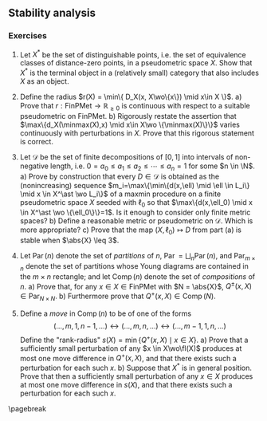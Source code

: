 
## Stability analysis



### Exercises

1. Let $X^\ast$ be the set of distinguishable points, i.e. the set of equivalence classes of distance-zero points, in a pseudometric space $X$. Show that $X^\ast$ is the terminal object in a (relatively small) category that also includes $X$ as an object.

2. Define the radius $r(X) = \min\{ D_X(x, X\wo\{x\}) \mid x\in X \}$.
    a) Prove that $r : \mathsf{FinPMet} \to \mathbb{R}_{\geq 0}$ is continuous with respect to a suitable pseudometric on $\mathsf{FinPMet}$.
    b) Rigorously restate the assertion that $\max\{d_X(\minmax(X),x) \mid x\in X\wo \{\minmax(X)\}\}$ varies continuously with perturbations in $X$. Prove that this rigorous statement is correct.

3. Let $\mathcal{D}$ be the set of finite decompositions of $[0,1]$ into intervals of non-negative length, i.e. $0 = a_0 \leq a_1 \leq a_2 \leq \cdots \leq a_n = 1$ for some $n \in \N$.
    a) Prove by construction that every $D\in\mathcal{D}$ is obtained as the (nonincreasing) sequence $m_i=\max\{\min\{d(x,\ell) \mid \ell \in  L_i\} \mid x \in X^\ast \wo L_i\}$ of a maxmin procedure on a finite pseudometric space $X$ seeded with $\ell_0$ so that $\max\{d(x,\ell_0) \mid x \in X^\ast \wo \{\ell_0\}\}=1$. Is it enough to consider only finite metric spaces?
    b) Define a reasonable metric or pseudometric on $\mathcal{D}$. Which is more appropriate?
    c) Prove that the map $(X,\ell_0) \mapsto D$ from part (a) is stable when $\abs{X} \leq 3$.

4. Let $\operatorname{Par}(n)$ denote the set of _partitions_ of $n$, $\operatorname{Par}=\bigsqcup_{n}{\operatorname{Par}(n)}$, and $\operatorname{Par}_{m \times n}$ denote the set of partitions whose Young diagrams are contained in the $m \times n$ rectangle; and let $\operatorname{Comp}(n)$ denote the set of _compositions_ of $n$.
    a) Prove that, for any $x \in X \in \mathsf{FinPMet}$ with $N = \abs{X}$, $Q^\pm(x, X) \in \operatorname{Par}_{N \times N}$.
    b) Furthermore prove that $Q^+(x, X) \in \operatorname{Comp}(N)$.

5. Define a _move_ in $\operatorname{Comp}(n)$ to be of one of the forms
    $$(\ldots, m, 1, n-1, \ldots) \leftrightarrow (\ldots, m, n, \ldots) \leftrightarrow (\ldots, m-1, 1, n, \ldots)$$
Define the "rank-radius" $s(X) = \min\{ Q^+(x, X) \mid x\in X\}$.
    a) Prove that a sufficiently small perturbation of any $x \in X\wo\fl(X)$ produces at most one move difference in $Q^+(x, X)$, and that there exists such a perturbation for each such $x$.
    b) Suppose that $X^\ast$ is in general position. Prove that then a sufficiently small perturbation of any $x \in X$ produces at most one move difference in $s(X)$, and that there exists such a perturbation for each such $x$.

\pagebreak
